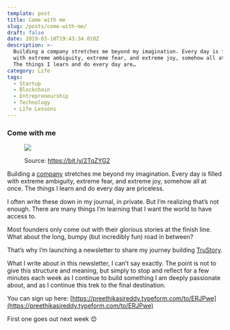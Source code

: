 ```yaml
---
template: post
title: Come with me
slug: /posts/come-with-me/
draft: false
date: 2019-03-10T19:43:34.010Z
description: >-
  Building a company stretches me beyond my imagination. Every day is filled
  with extreme ambiguity, extreme fear, and extreme joy, somehow all at once.
  The things I learn and do every day are…
category: Life
tags:
  - Startup
  - Blockchain
  - Entrepreneurship
  - Technology
  - Life Lessons
---
```


### Come with me

<figure>

![](/media/come-with-me-0.jpg)

<figcaption>Source: <a href="https://bit.ly/2TqZYG2" class="figcaption-link">https://bit.ly/2TqZYG2</a></figcaption></figure>

Building a [company](https://www.trustory.io/) stretches me beyond my imagination. Every day is filled with extreme ambiguity, extreme fear, and extreme joy, somehow all at once. The things I learn and do every day are priceless.

I often write these down in my journal, in private. But I’m realizing that’s not enough. There are many things I’m learning that I want the world to have access to.

Most founders only come out with their glorious stories at the finish line. What about the long, bumpy (but incredibly fun) road in between?

That’s why I’m launching a newsletter to share my journey building [TruStory](https://www.trustory.io/).

What I write about in this newsletter, I can’t say exactly. The point is not to give this structure and meaning, but simply to stop and reflect for a few minutes each week as I continue to build something I am deeply passionate about, and as I continue this trek to the final destination.

You can sign up here: [https://preethikasireddy.typeform.com/to/ERJPwe](https://preethikasireddy.typeform.com/to/ERJPwe)

First one goes out next week 😊
